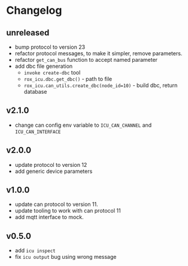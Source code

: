 # Changelog

## unreleased

* bump protocol to version 23
* refactor protocol messages, to make it simpler, remove parameters.
* refactor `get_can_bus` function to accept named parameter
* add dbc file generation
    - `invoke create-dbc` tool
    - `rox_icu.dbc.get_dbc()` - path to file
    - `rox_icu.can_utils.create_dbc(node_id=10)` - build dbc, return database


## v2.1.0

* change can config env variable to `ICU_CAN_CHANNEL` and `ICU_CAN_INTERFACE`

## v2.0.0

* update protocol to version 12
* add generic device parameters


## v1.0.0

* update can protocol to version 11.
* update tooling to work with can protocol 11
* add mqtt interface to mock.


## v0.5.0

* add `icu inspect`
* fix `icu output` bug using wrong message
